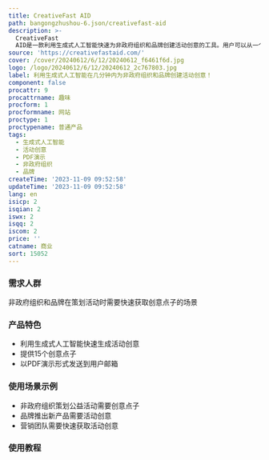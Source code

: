 ```yaml
---
title: CreativeFast AID
path: bangongzhushou-6.json/creativefast-aid
description: >-
  CreativeFast
  AID是一款利用生成式人工智能快速为非政府组织和品牌创建活动创意的工具。用户可以从一个经过常见创意机制和TRIAD代理公司最获奖活动训练的AI模型中获得15个创意点子，并以PDF演示的形式发送到用户的邮箱。产品定位于为用户提供快速、高效的创意生成服务，帮助用户在短时间内获得多样化的活动创意。
source: 'https://creativefastaid.com/'
cover: /cover/20240612/6/12/20240612_f6461f6d.jpg
logo: /logo/20240612/6/12/20240612_2c767803.jpg
label: 利用生成式人工智能在几分钟内为非政府组织和品牌创建活动创意！
component: false
procattr: 9
procattrname: 趣味
procform: 1
procformname: 网站
proctype: 1
proctypename: 普通产品
tags:
  - 生成式人工智能
  - 活动创意
  - PDF演示
  - 非政府组织
  - 品牌
createTime: '2023-11-09 09:52:58'
updateTime: '2023-11-09 09:52:58'
lang: en
isicp: 2
isqian: 2
iswx: 2
isqq: 2
iscom: 2
price: ''
catname: 商业
sort: 15052
---
```




### 需求人群
非政府组织和品牌在策划活动时需要快速获取创意点子的场景

### 产品特色
- 利用生成式人工智能快速生成活动创意
- 提供15个创意点子
- 以PDF演示形式发送到用户邮箱

### 使用场景示例
- 非政府组织策划公益活动需要创意点子
- 品牌推出新产品需要活动创意
- 营销团队需要快速获取活动创意

### 使用教程


  
